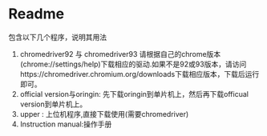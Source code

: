 # Readme

包含以下几个程序，说明其用法

1. chromedriver92 与 chromedriver93 请根据自己的chrome版本(chrome://settings/help)下载相应的驱动.如果不是92或93版本，请访问https://chromedriver.chromium.org/downloads下载相应版本，下载后运行即可。
2. official version与oringin: 先下载oringin到单片机上，然后再下载officual version到单片机上。
3. upper : 上位机程序,直接下载使用(需要chromedriver)
4. Instruction manual:操作手册

​     

